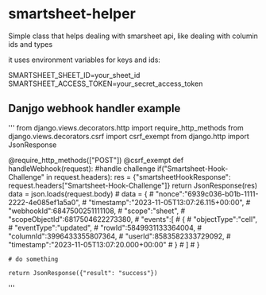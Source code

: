 # smartsheet-helper
Simple class that helps dealing with smarsheet api, like dealing with columin ids and types

it uses environment variables for keys and ids:

SMARTSHEET_SHEET_ID=your_sheet_id
SMARTSHEET_ACCESS_TOKEN=your_secret_access_token

## Danjgo webhook handler example

'''
from django.views.decorators.http import require_http_methods
from django.views.decorators.csrf import csrf_exempt
from django.http import JsonResponse

@require_http_methods(["POST"])
@csrf_exempt
def handleWebhook(request):
    #handle challenge
    if("Smartsheet-Hook-Challenge" in request.headers):
        res = {"smartsheetHookResponse": request.headers["Smartsheet-Hook-Challenge"]}
        return JsonResponse(res)
    data = json.loads(request.body)
    # data = {
    #     "nonce":"6939c036-b01b-1111-2222-4e085ef1a5a0",
    #     "timestamp":"2023-11-05T13:07:26.115+00:00",
    #     "webhookId":6847500251111108,
    #     "scope":"sheet",
    #     "scopeObjectId":6817504622273380,
    #     "events":[
    #         {
    #             "objectType":"cell",
    #             "eventType":"updated",
    #             "rowId":5849931133364004,
    #             "columnId":3996433355807364,
    #             "userId":8583582333729092,
    #             "timestamp":"2023-11-05T13:07:20.000+00:00"
    #         }
    #     ]
    # }

    # do something

    return JsonResponse({"result": "success"})

'''